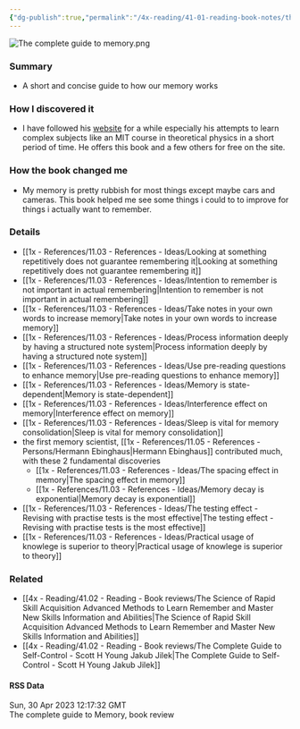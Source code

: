 ```yaml
---
{"dg-publish":true,"permalink":"/4x-reading/41-01-reading-book-notes/the-complete-guide-to-memory-by-scott-young-and-jakub-jilek/","title":"The Complete Guide to Memory by Scott Young and Jakub Jilek","dgShowBacklinks":false}
---
```


![The complete guide to memory.png](/img/user/4x%20-%20Reading/41.01%20-%20Reading%20-%20Book%20Notes/The%20complete%20guide%20to%20memory.png)
### Summary
- A short and concise guide to how our memory works

### How I discovered it
- I have followed his [website](https://scotthyoung.com/) for a while especially his attempts to learn complex subjects like an MIT course in theoretical physics in a short period of time. He offers this book and a few others for free on the site.

### How the book changed me
- My memory is pretty rubbish for most things except maybe cars and cameras. This book helped me see some things i could to to improve for things i actually want to remember.

### Details
- [[1x - References/11.03 - References - Ideas/Looking at something repetitively does not guarantee remembering it\|Looking at something repetitively does not guarantee remembering it]]
- [[1x - References/11.03 - References - Ideas/Intention to remember is not important in actual remembering\|Intention to remember is not important in actual remembering]]
- [[1x - References/11.03 - References - Ideas/Take notes in your own words to increase memory\|Take notes in your own words to increase memory]]
- [[1x - References/11.03 - References - Ideas/Process information deeply by having a structured note system\|Process information deeply by having a structured note system]]
- [[1x - References/11.03 - References - Ideas/Use pre-reading questions to enhance memory\|Use pre-reading questions to enhance memory]]
- [[1x - References/11.03 - References - Ideas/Memory is state-dependent\|Memory is state-dependent]]
- [[1x - References/11.03 - References - Ideas/Interference effect on memory\|Interference effect on memory]]
- [[1x - References/11.03 - References - Ideas/Sleep is vital for memory consolidation\|Sleep is vital for memory consolidation]]
- the first memory scientist, [[1x - References/11.05 - References - Persons/Hermann Ebinghaus\|Hermann Ebinghaus]] contributed much, with these 2 fundamental discoveries
	- [[1x - References/11.03 - References - Ideas/The spacing effect in memory\|The spacing effect in memory]]
	- [[1x - References/11.03 - References - Ideas/Memory decay is exponential\|Memory decay is exponential]]
- [[1x - References/11.03 - References - Ideas/The testing effect - Revising with practise tests is the most effective\|The testing effect - Revising with practise tests is the most effective]]
- [[1x - References/11.03 - References - Ideas/Practical usage of knowlege is superior to theory\|Practical usage of knowlege is superior to theory]]

### Related
- [[4x - Reading/41.02 - Reading - Book reviews/The Science of Rapid Skill Acquisition Advanced Methods to Learn Remember and Master New Skills Information and Abilities\|The Science of Rapid Skill Acquisition Advanced Methods to Learn Remember and Master New Skills Information and Abilities]]
- [[4x - Reading/41.02 - Reading - Book reviews/The Complete Guide to Self-Control - Scott H Young Jakub Jilek\|The Complete Guide to Self-Control - Scott H Young Jakub Jilek]]

#### RSS Data
<div class='date'>Sun, 30 Apr 2023 12:17:32 GMT</div>
<div class='description'> The complete guide to Memory, book review</div>
